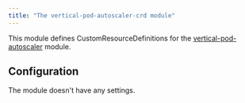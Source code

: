 ```yaml
---
title: "The vertical-pod-autoscaler-crd module"
---
```


This module defines CustomResourceDefinitions for the [vertical-pod-autoscaler](../302-vertical-pod-autoscaler/) module.

Configuration
------------

The module doesn't have any settings.
